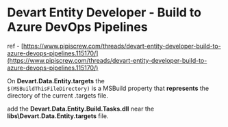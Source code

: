 # Devart Entity Developer - Build to Azure DevOps Pipelines

ref - [https://www.pipiscrew.com/threads/devart-entity-developer-build-to-azure-devops-pipelines.115170/](https://www.pipiscrew.com/threads/devart-entity-developer-build-to-azure-devops-pipelines.115170/)  

On **Devart.Data.Entity.targets** the  
`$(MSBuildThisFileDirectory)` is a MSBuild property that **represents** the directory of the current .targets file.  

add the **Devart.Data.Entity.Build.Tasks.dll** near the **libs\Devart.Data.Entity.targets** file.